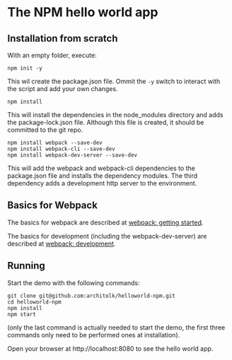 # The NPM hello world app

## Installation from scratch
With an empty folder, execute:

```
npm init -y
```

This wil create the package.json file. Ommit the `-y` switch to interact with the script and add your own changes.

```
npm install
```

This will install the dependencies in the node_modules directory and adds the package-lock.json file. Although this file is created, it should be committed to the git repo.

```
npm install webpack --save-dev
npm install webpack-cli --save-dev
npm install webpack-dev-server --save-dev
```

This will add the webpack and webpack-cli dependencies to the package.json file and installs the dependency modules. The third dependency adds a development http server to the environment.

## Basics for Webpack

The basics for webpack are described at [webpack: getting started](https://webpack.js.org/guides/getting-started).

The basics for development (including the webpack-dev-server) are described at [webpack: development](https://webpack.js.org/guides/development).

## Running

Start the demo with the following commands:

```
git clone git@github.com:architolk/helloworld-npm.git
cd helloworld-npm
npm install
npm start
```

(only the last command is actually needed to start the demo, the first three commands only need to be performed ones at installation).

Open your browser at http://localhost:8080 to see the hello world app.
